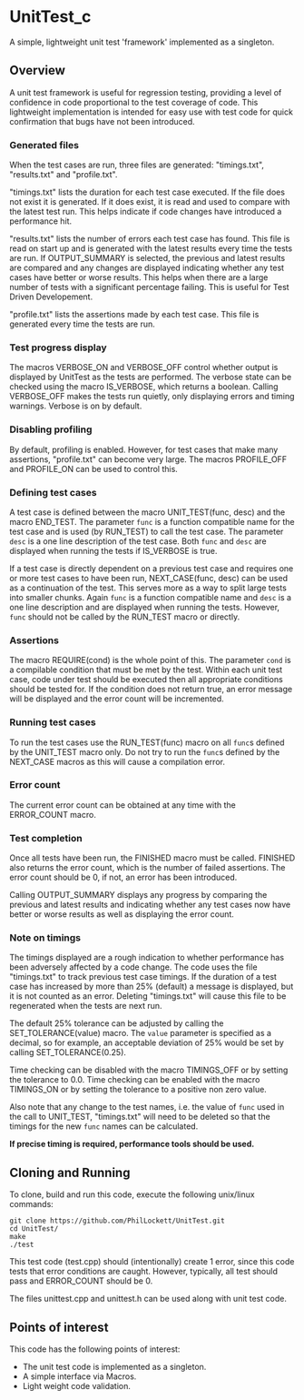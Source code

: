 # UnitTest_c
A simple, lightweight unit test 'framework' implemented as a singleton.

## Overview
A unit test framework is useful for regression testing, providing a level of
confidence in code proportional to the test coverage of code. This lightweight
implementation is intended for easy use with test code for quick confirmation
that bugs have not been introduced.

### Generated files
When the test cases are run, three files are generated: "timings.txt", 
"results.txt" and "profile.txt".

"timings.txt" lists the duration for each test case executed. If the file does
not exist it is generated. If it does exist, it is read and used to compare
with the latest test run. This helps indicate if code changes have introduced
a performance hit.

"results.txt" lists the number of errors each test case has found. This file is
read on start up and is generated with the latest results every time the tests
are run. If OUTPUT_SUMMARY is selected, the previous and latest results are
compared and any changes are displayed indicating whether any test cases have
better or worse results. This helps when there are a large number of tests with
a significant percentage failing. This is useful for Test Driven Developement.

"profile.txt" lists the assertions made by each test case. This file is
generated every time the tests are run.

### Test progress display
The macros VERBOSE_ON and VERBOSE_OFF control whether output is displayed by
UnitTest as the tests are performed. The verbose state can be checked using
the macro IS_VERBOSE, which returns a boolean. Calling VERBOSE_OFF makes the
tests run quietly, only displaying errors and timing warnings. Verbose is on
by default.

### Disabling profiling
By default, profiling is enabled. However, for test cases that make many
assertions, "profile.txt" can become very large. The macros PROFILE_OFF and
PROFILE_ON can be used to control this.

### Defining test cases
A test case is defined between the macro UNIT_TEST(func, desc) and the macro
END_TEST. The parameter `func` is a function compatible name for the test case
and is used (by RUN_TEST) to call the test case. The parameter `desc` is a one
line description of the test case. Both `func` and `desc` are displayed when
running the tests if IS_VERBOSE is true.

If a test case is directly dependent on a previous test case and requires one
or more test cases to have been run, NEXT_CASE(func, desc) can be used as a
continuation of the test. This serves more as a way to split large tests into
smaller chunks. Again `func` is a function compatible name and `desc` is a one
line description and are displayed when running the tests. However, `func` 
should not be called by the RUN_TEST macro or directly.

### Assertions
The macro REQUIRE(cond) is the whole point of this. The parameter `cond` is
a compilable condition that must be met by the test. Within each unit test
case, code under test should be executed then all appropriate conditions 
should be tested for. If the condition does not return true, an error message
will be displayed and the error count will be incremented.

### Running test cases
To run the test cases use the RUN_TEST(func) macro on all `func`s defined by
the UNIT_TEST macro only. Do not try to run the `func`s defined by the 
NEXT_CASE macros as this will cause a compilation error.

### Error count
The current error count can be obtained at any time with the ERROR_COUNT macro.

### Test completion
Once all tests have been run, the FINISHED macro must be called. FINISHED also
returns the error count, which is the number of failed assertions. The error
count should be 0, if not, an error has been introduced.

Calling OUTPUT_SUMMARY displays any progress by comparing the previous and 
latest results and indicating whether any test cases now have better or worse
results as well as displaying the error count.

### Note on timings
The timings displayed are a rough indication to whether performance has been
adversely affected by a code change. The code uses the file "timings.txt" to
track previous test case timings. If the duration of a test case has increased
by more than 25% (default) a message is displayed, but it is not counted as an
error. Deleting "timings.txt" will cause this file to be regenerated when the
tests are next run.

The default 25% tolerance can be adjusted by calling the SET_TOLERANCE(value)
macro. The `value` parameter is specified as a decimal, so for example, an
acceptable deviation of 25% would be set by calling SET_TOLERANCE(0.25).

Time checking can be disabled with the macro TIMINGS_OFF or by setting the
tolerance to 0.0. Time checking can be enabled with the macro TIMINGS_ON or by
setting the tolerance to a positive non zero value.

Also note that any change to the test names, i.e. the value of `func` used in
the call to UNIT_TEST, "timings.txt" will need to be deleted so that the
timings for the new `func` names can be calculated.

**If precise timing is required, performance tools should be used.**

## Cloning and Running
To clone, build and run this code, execute the following unix/linux commands:

    git clone https://github.com/PhilLockett/UnitTest.git
    cd UnitTest/
    make
    ./test

This test code (test.cpp) should (intentionally) create 1 error, since this
code tests that error conditions are caught. However, typically, all test
should pass and ERROR_COUNT should be 0.

The files unittest.cpp and unittest.h can be used along with unit test code.

## Points of interest
This code has the following points of interest:

  * The unit test code is implemented as a singleton.
  * A simple interface via Macros.
  * Light weight code validation.
